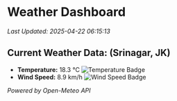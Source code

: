 
# Weather Dashboard

_Last Updated: 2025-04-22 06:15:13_

## Current Weather Data: (Srinagar, JK)
- **Temperature:** 18.3 °C ![Temperature Badge](https://img.shields.io/badge/Temperature-Low%20Temp-blue)
- **Wind Speed:** 8.9 km/h ![Wind Speed Badge](https://img.shields.io/badge/Wind%20Speed-Light%20Wind-blue)

*Powered by Open-Meteo API*
